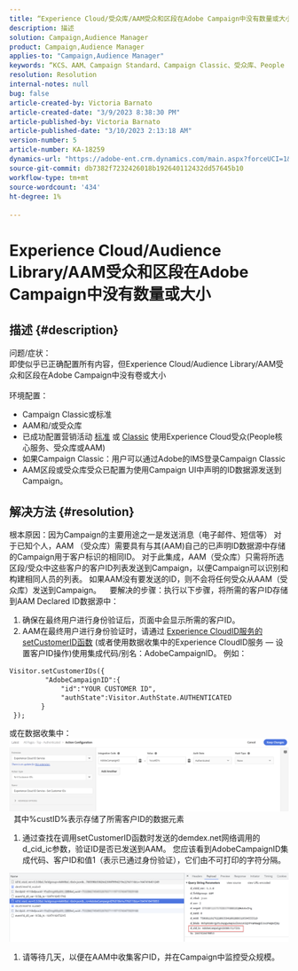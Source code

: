 ```yaml
---
title: “Experience Cloud/受众库/AAM受众和区段在Adobe Campaign中没有数量或大小”
description: 描述
solution: Campaign,Audience Manager
product: Campaign,Audience Manager
applies-to: "Campaign,Audience Manager"
keywords: “KCS、AAM、Campaign Standard、Campaign Classic、受众库、People Core Service、Experience Cloud受众”
resolution: Resolution
internal-notes: null
bug: false
article-created-by: Victoria Barnato
article-created-date: "3/9/2023 8:38:30 PM"
article-published-by: Victoria Barnato
article-published-date: "3/10/2023 2:13:18 AM"
version-number: 5
article-number: KA-18259
dynamics-url: "https://adobe-ent.crm.dynamics.com/main.aspx?forceUCI=1&pagetype=entityrecord&etn=knowledgearticle&id=f4d94156-babe-ed11-83ff-6045bd006d92"
source-git-commit: db7382f7232426018b192640112432dd57645b10
workflow-type: tm+mt
source-wordcount: '434'
ht-degree: 1%

---
```


# Experience Cloud/Audience Library/AAM受众和区段在Adobe Campaign中没有数量或大小

## 描述 {#description}

问题/症状：
<br>即使似乎已正确配置所有内容，但Experience Cloud/Audience Library/AAM受众和区段在Adobe Campaign中没有卷或大小
<br> 
<br>环境配置：<br>
- Campaign Classic或标准
- AAM和/或受众库
- 已成功配置营销活动 [标准](https://experienceleague.adobe.com/docs/campaign-standard/using/integrating-with-adobe-cloud/working-with-campaign-and-audience-manager-or-people-core-service/provisioning-and-configuring-integration-with-audience-manager-or-people-core-service.html?lang=en) 或 [Classic](https://experienceleague.adobe.com/docs/campaign-classic/using/integrating-with-adobe-experience-cloud/audience-sharing/configuring-shared-audiences-integration-in-adobe-campaign.html?lang=en) 使用Experience Cloud受众(People核心服务、受众库或AAM)
- 如果Campaign Classic：用户可以通过Adobe的IMS登录Campaign Classic
- AAM区段或受众库受众已配置为使用Campaign UI中声明的ID数据源发送到Campaign。



## 解决方法 {#resolution}


根本原因：因为Campaign的主要用途之一是发送消息（电子邮件、短信等） 对于已知个人，AAM （受众库）需要具有与其(AAM)自己的已声明ID数据源中存储的Campaign用于客户标识的相同ID。 对于此集成，AAM（受众库）只需将所选区段/受众中这些客户的客户ID列表发送到Campaign，以便Campaign可以识别和构建相同人员的列表。 如果AAM没有要发送的ID，则不会将任何受众从AAM（受众库）发送到Campaign。 
 
要解决的步骤：执行以下步骤，将所需的客户ID存储到AAM Declared ID数据源中：

1. 确保在最终用户进行身份验证后，页面中会显示所需的客户ID。
2. AAM在最终用户进行身份验证时，请通过 [Experience CloudID服务的setCustomerID函数](https://experienceleague.adobe.com/docs/id-service/using/id-service-api/methods/setcustomerids.html?lang=en) (或者使用数据收集中的Experience CloudID服务 — 设置客户ID操作)使用集成代码/别名：AdobeCampaignID。 例如：



```
Visitor.setCustomerIDs({
         "AdobeCampaignID":{ 
             "id":"YOUR CUSTOMER ID", 
             "authState":Visitor.AuthState.AUTHENTICATED 
        } 
 });
```


或在数据收集中：
![](assets/4e9305cf-76a5-ec11-983f-0022480b028f.png)
 
其中%custID%表示存储了所需客户ID的数据元素



1. 通过查找在调用setCustomerID函数时发送的demdex.net网络调用的d_cid_ic参数，验证ID是否已发送到AAM。 您应该看到AdobeCampaignID集成代码、客户ID和值1（表示已通过身份验证），它们由不可打印的字符分隔。


![](assets/4f9305cf-76a5-ec11-983f-0022480b028f.png)

1. 请等待几天，以便在AAM中收集客户ID，并在Campaign中监控受众规模。

